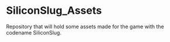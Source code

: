 # SiliconSlug_Assets
Repository that will hold some assets made for the game with the codename SiliconSlug.
